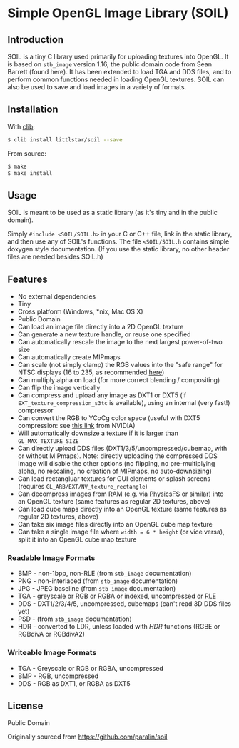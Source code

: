 Simple OpenGL Image Library (SOIL)
==================================

## Introduction

SOIL is a tiny C library used primarily for uploading textures into OpenGL.
It is based on `stb_image` version 1.16, the public domain code from Sean
Barrett (found here). It has been extended to load TGA and DDS files, and
to perform common functions needed in loading OpenGL textures. SOIL can
also be used to save and load images in a variety of formats.


## Installation

With [clib](https://github.com/clibs/clib):

```sh
$ clib install littlstar/soil --save
```

From source:

```sh
$ make
$ make install
```

## Usage

SOIL is meant to be used as a static library (as it's tiny and in the public domain).

Simply `#include <SOIL/SOIL.h>` in your C or C++ file, link in the static
library, and then use any of SOIL's functions. The file `<SOIL/SOIL.h`
contains simple doxygen style documentation. (If you use the static library,
no other header files are needed besides SOIL.h)


## Features

* No external dependencies
* Tiny
* Cross platform (Windows, \*nix, Mac OS X)
* Public Domain
* Can load an image file directly into a 2D OpenGL texture
* Can generate a new texture handle, or reuse one specified
* Can automatically rescale the image to the next largest power-of-two size
* Can automatically create MIPmaps
* Can scale (not simply clamp) the RGB values into the "safe range" for NTSC displays (16 to 235, as recommended [here][1])
* Can multiply alpha on load (for more correct blending / compositing)
* Can flip the image vertically
* Can compress and upload any image as DXT1 or DXT5 (if `EXT_texture_compression_s3tc` is available), using an internal (very fast!) compressor
* Can convert the RGB to YCoCg color space (useful with DXT5 compression: see [this link][2] from NVIDIA)
* Will automatically downsize a texture if it is larger than `GL_MAX_TEXTURE_SIZE`
* Can directly upload DDS files (DXT1/3/5/uncompressed/cubemap, with or without MIPmaps). Note: directly uploading the compressed DDS image will disable the other options (no flipping, no pre-multiplying alpha, no rescaling, no creation of MIPmaps, no auto-downsizing)
* Can load rectangluar textures for GUI elements or splash screens (requires `GL_ARB/EXT/NV_texture_rectangle`)
* Can decompress images from RAM (e.g. via [PhysicsFS][3] or similar) into an OpenGL texture (same features as regular 2D textures, above)
* Can load cube maps directly into an OpenGL texture (same features as regular 2D textures, above)
* Can take six image files directly into an OpenGL cube map texture
* Can take a single image file where `width = 6 * height` (or vice versa), split it into an OpenGL cube map texture

### Readable Image Formats

* BMP - non-1bpp, non-RLE (from `stb_image` documentation)
* PNG - non-interlaced (from `stb_image` documentation)
* JPG - JPEG baseline (from `stb_image` documentation)
* TGA - greyscale or RGB or RGBA or indexed, uncompressed or RLE
* DDS - DXT1/2/3/4/5, uncompressed, cubemaps (can't read 3D DDS files yet)
* PSD - (from `stb_image` documentation)
* HDR - converted to LDR, unless loaded with *HDR* functions (RGBE or RGBdivA or RGBdivA2)

### Writeable Image Formats
* TGA - Greyscale or RGB or RGBA, uncompressed
* BMP - RGB, uncompressed
* DDS - RGB as DXT1, or RGBA as DXT5

## License

Public Domain

Originally sourced from https://github.com/paralin/soil

[1]: http://msdn2.microsoft.com/en-us/library/bb174608.aspx#NTSC_Suggestions
[2]: http://developer.nvidia.com/object/real-time-ycocg-dxt-compression.html
[3]: http://icculus.org/physfs/
